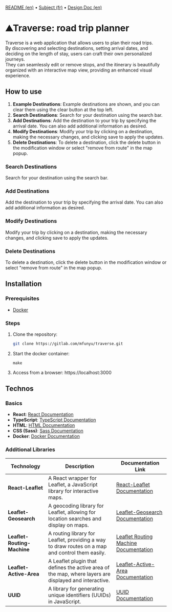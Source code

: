 [README (en)](README.md) • [Subject (fr)](SUBJECT.md) • [Design Doc (en)](DESIGN.md)

# ⛰️Traverse: road trip planner
Traverse is a web application that allows users to plan their road trips. <br/>
By discovering and selecting destinations, setting arrival dates, and deciding on the length of stay, users can craft their own personalized journeys. <br/>
They can seamlessly edit or remove stops, and the itinerary is beautifully organized with an interactive map view, providing an enhanced visual experience.

## How to use
1. **Example Destinations**: Example destinations are shown, and you can clear them using the clear button at the top left.
2. **Search Destinations**: Search for your destination using the search bar.
3. **Add Destinations**: Add the destination to your trip by specifying the arrival date. You can also add additional information as desired.
4. **Modify Destinations**: Modify your trip by clicking on a destination, making the necessary changes, and clicking save to apply the updates.
5. **Delete Destinations**: To delete a destination, click the delete button in the modification window or select "remove from route" in the map popup.


### Search Destinations
Search for your destination using the search bar.

### Add Destinations
Add the destination to your trip by specifying the arrival date. You can also add additional information as desired.

### Modify Destinations
Modify your trip by clicking on a destination, making the necessary changes, and clicking save to apply the updates.

### Delete Destinations
To delete a destination, click the delete button in the modification window or select "remove from route" in the map popup.




## Installation

### Prerequisites
- [Docker](https://www.docker.com/)

### Steps
1. Clone the repository:
   ```bash
   git clone https://gitlab.com/mfunyu/traverse.git
   ```

2. Start the docker container:
   ```
   make
   ```

3. Access from a browser: https://localhost:3000

## Technos

### Basics

- **React**: [React Documentation](https://react.dev/reference/react)
- **TypeScript**: [TypeScript Documentation](https://www.typescriptlang.org/docs/)
- **HTML**: [HTML Documentation](https://developer.mozilla.org/en-US/docs/Web/HTML)
- **CSS (Sass)**: [Sass Documentation](https://sass-lang.com/documentation)
- **Docker**: [Docker Documentation](https://docs.docker.com/)

### Additional Libraries

| Technology                | Description                                                                                 | Documentation Link                                 |
|---------------------------|---------------------------------------------------------------------------------------------|---------------------------------------------------|
| **React-Leaflet**         | A React wrapper for Leaflet, a JavaScript library for interactive maps.                     | [React-Leaflet Documentation](https://react-leaflet.js.org/)  |
| **Leaflet-Geosearch**     | A geocoding library for Leaflet, allowing for location searches and display on maps.         | [Leaflet-Geosearch Documentation](https://github.com/smeijer/leaflet-geosearch) |
| **Leaflet-Routing-Machine** | A routing library for Leaflet, providing a way to draw routes on a map and control them easily.      | [Leaflet Routing Machine Documentation](http://www.liedman.net/leaflet-routing-machine/) |
| **Leaflet-Active-Area**   | A Leaflet plugin that defines the active area of the map, where layers are displayed and interactive. | [Leaflet-Active-Area Documentation](https://github.com/Mappy/Leaflet-active-area) |
| **UUID**                  | A library for generating unique identifiers (UUIDs) in JavaScript.                          | [UUID Documentation](https://github.com/uuidjs/uuid) |


